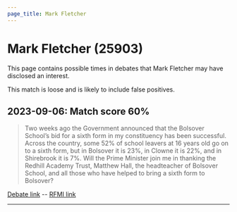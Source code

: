 ```yaml
---
page_title: Mark Fletcher
---
```


# Mark Fletcher  (25903)

This page contains possible times in debates that Mark Fletcher may have disclosed an interest.

This match is loose and is likely to include false positives. 



## 2023-09-06: Match score 60%

>Two weeks ago the Government announced that the Bolsover School’s bid for a sixth form in my constituency has been successful. Across the country, some 52% of school leavers at 16 years old go on to a sixth form, but in Bolsover it  is 23%, in Clowne it is 22%, and in Shirebrook it  is 7%. Will the Prime Minister join me in thanking the Redhill Academy Trust, Matthew Hall, the headteacher of Bolsover School, and all those who have helped to bring a sixth form to Bolsover?

[Debate link](https://www.theyworkforyou.com/debates/?id=2023-09-06c.426.3)  --  [RFMI link](https://www.theyworkforyou.com/mp/25903/register)


---


